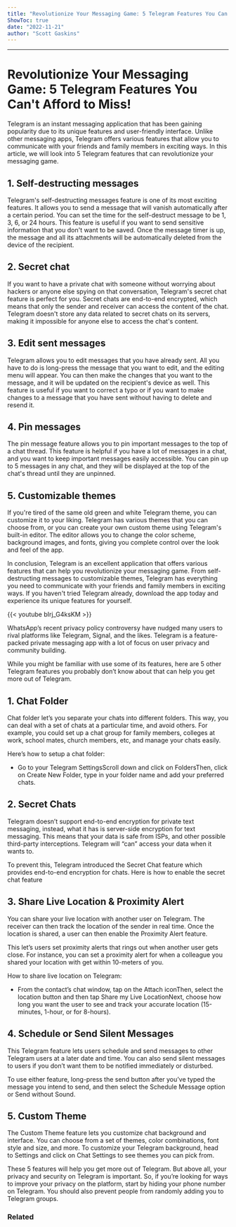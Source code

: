 ```yaml
---
title: "Revolutionize Your Messaging Game: 5 Telegram Features You Can't Afford to Miss!"
ShowToc: true 
date: "2022-11-21"
author: "Scott Gaskins"
---
```

*****
# Revolutionize Your Messaging Game: 5 Telegram Features You Can't Afford to Miss!

Telegram is an instant messaging application that has been gaining popularity due to its unique features and user-friendly interface. Unlike other messaging apps, Telegram offers various features that allow you to communicate with your friends and family members in exciting ways. In this article, we will look into 5 Telegram features that can revolutionize your messaging game.

## 1. Self-destructing messages

Telegram's self-destructing messages feature is one of its most exciting features. It allows you to send a message that will vanish automatically after a certain period. You can set the time for the self-destruct message to be 1, 3, 6, or 24 hours. This feature is useful if you want to send sensitive information that you don't want to be saved. Once the message timer is up, the message and all its attachments will be automatically deleted from the device of the recipient.

## 2. Secret chat

If you want to have a private chat with someone without worrying about hackers or anyone else spying on that conversation, Telegram's secret chat feature is perfect for you. Secret chats are end-to-end encrypted, which means that only the sender and receiver can access the content of the chat. Telegram doesn't store any data related to secret chats on its servers, making it impossible for anyone else to access the chat's content.

## 3. Edit sent messages

Telegram allows you to edit messages that you have already sent. All you have to do is long-press the message that you want to edit, and the editing menu will appear. You can then make the changes that you want to the message, and it will be updated on the recipient's device as well. This feature is useful if you want to correct a typo or if you want to make changes to a message that you have sent without having to delete and resend it.

## 4. Pin messages

The pin message feature allows you to pin important messages to the top of a chat thread. This feature is helpful if you have a lot of messages in a chat, and you want to keep important messages easily accessible. You can pin up to 5 messages in any chat, and they will be displayed at the top of the chat's thread until they are unpinned.

## 5. Customizable themes

If you're tired of the same old green and white Telegram theme, you can customize it to your liking. Telegram has various themes that you can choose from, or you can create your own custom theme using Telegram's built-in editor. The editor allows you to change the color scheme, background images, and fonts, giving you complete control over the look and feel of the app.

In conclusion, Telegram is an excellent application that offers various features that can help you revolutionize your messaging game. From self-destructing messages to customizable themes, Telegram has everything you need to communicate with your friends and family members in exciting ways. If you haven't tried Telegram already, download the app today and experience its unique features for yourself.

{{< youtube bIrj_G4ksKM >}} 



WhatsApp’s recent privacy policy controversy have nudged many users to rival platforms like Telegram, Signal, and the likes. Telegram is a feature-packed private messaging app with a lot of focus on user privacy and community building.
 
While you might be familiar with use some of its features, here are 5 other Telegram features you probably don’t know about that can help you get more out of Telegram.
 
## 1. Chat Folder
 
Chat folder let’s you separate your chats into different folders. This way, you can deal with a set of chats at a particular time, and avoid others. For example, you could set up a chat group for family members, colleges at work, school mates, church members, etc, and manage your chats easily.
 
Here’s how to setup a chat folder:
 
- Go to your Telegram SettingsScroll down and click on FoldersThen, click on Create New Folder, type in your folder name and add your preferred chats.

 
## 2. Secret Chats
 
Telegram doesn’t support end-to-end encryption for private text messaging, instead, what it has is server-side encryption for text messaging. This means that your data is safe from ISPs, and other possible third-party interceptions. Telegram will “can” access your data when it wants to.
 
To prevent this, Telegram introduced the Secret Chat feature which provides end-to-end encryption for chats. Here is how to enable the secret chat feature
 
## 3. Share Live Location & Proximity Alert
 
You can share your live location with another user on Telegram. The receiver can then track the location of the sender in real time. Once the location is shared, a user can then enable the Proximity Alert feature.
 
This let’s users set proximity alerts that rings out when another user gets close. For instance, you can set a proximity alert for when a colleague you shared your location with get within 10-meters of you.
 
How to share live location on Telegram:
 
- From the contact’s chat window, tap on the Attach iconThen, select the location button and then tap Share my Live LocationNext, choose how long you want the user to see and track your accurate location (15-minutes, 1-hour, or for 8-hours).

 
## 4. Schedule or Send Silent Messages
 
This Telegram feature lets users schedule and send messages to other Telegram users at a later date and time. You can also send silent messages to users if you don’t want them to be notified immediately or disturbed.
 
To use either feature, long-press the send button after you’ve typed the message you intend to send, and then select the Schedule Message option or Send without Sound.
 
## 5. Custom Theme
 
The Custom Theme feature lets you customize chat background and interface. You can choose from a set of themes, color combinations, font style and size, and more. To customize your Telegram background, head to Settings and click on Chat Settings to see themes you can pick from.
 
These 5 features will help you get more out of Telegram. But above all, your privacy and security on Telegram is important. So, if you’re looking for ways to improve your privacy on the platform, start by hiding your phone number on Telegram. You should also prevent people from randomly adding you to Telegram groups. 
 
### Related



